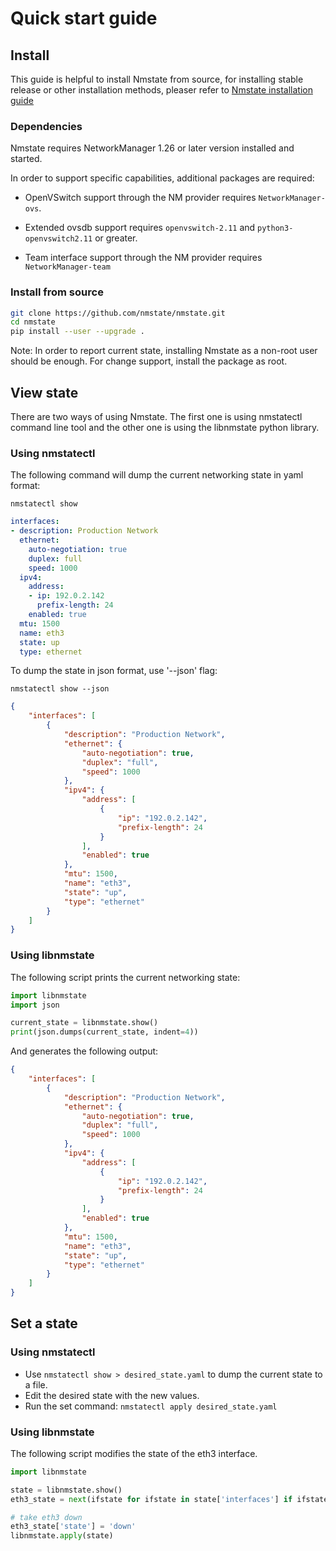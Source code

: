 # Quick start guide

## Install

This guide is helpful to install Nmstate from source, for installing stable
release or other installation methods, pleaser refer to [Nmstate installation
guide](./install.md)

### Dependencies

Nmstate requires NetworkManager 1.26 or later version installed and started.

In order to support specific capabilities, additional packages are required:
- OpenVSwitch support through the NM provider requires `NetworkManager-ovs`.

- Extended ovsdb support requires `openvswitch-2.11` and
`python3-openvswitch2.11` or greater.

- Team interface support through the NM provider requires `NetworkManager-team`

### Install from source

```bash
git clone https://github.com/nmstate/nmstate.git
cd nmstate
pip install --user --upgrade .
```

Note: In order to report current state, installing Nmstate as a non-root user
should be enough. For change support, install the package as root.


## View state

There are two ways of using Nmstate. The first one is using nmstatectl command
line tool and the other one is using the libnmstate python library.

### Using nmstatectl

The following command will dump the current networking state in yaml format:

`nmstatectl show`

```yaml
interfaces:
- description: Production Network
  ethernet:
    auto-negotiation: true
    duplex: full
    speed: 1000
  ipv4:
    address:
    - ip: 192.0.2.142
      prefix-length: 24
    enabled: true
  mtu: 1500
  name: eth3
  state: up
  type: ethernet
```

To dump the state in json format, use '--json' flag:

`nmstatectl show --json`

```json
{
    "interfaces": [
        {
            "description": "Production Network",
            "ethernet": {
                "auto-negotiation": true,
                "duplex": "full",
                "speed": 1000
            },
            "ipv4": {
                "address": [
                    {
                        "ip": "192.0.2.142",
                        "prefix-length": 24
                    }
                ],
                "enabled": true
            },
            "mtu": 1500,
            "name": "eth3",
            "state": "up",
            "type": "ethernet"
        }
    ]
}
```

### Using libnmstate

The following script prints the current networking state:

```python
import libnmstate
import json

current_state = libnmstate.show()
print(json.dumps(current_state, indent=4))
```

And generates the following output:

```json
{
    "interfaces": [
        {
            "description": "Production Network",
            "ethernet": {
                "auto-negotiation": true,
                "duplex": "full",
                "speed": 1000
            },
            "ipv4": {
                "address": [
                    {
                        "ip": "192.0.2.142",
                        "prefix-length": 24
                    }
                ],
                "enabled": true
            },
            "mtu": 1500,
            "name": "eth3",
            "state": "up",
            "type": "ethernet"
        }
    ]
}
```

## Set a state

### Using nmstatectl

- Use `nmstatectl show > desired_state.yaml` to dump the current state to a
file.
- Edit the desired state with the new values.
- Run the set command: `nmstatectl apply desired_state.yaml`

### Using libnmstate

The following script modifies the state of the eth3 interface.

```python
import libnmstate

state = libnmstate.show()
eth3_state = next(ifstate for ifstate in state['interfaces'] if ifstate['name'] == 'eth3')

# take eth3 down
eth3_state['state'] = 'down'
libnmstate.apply(state)
```
